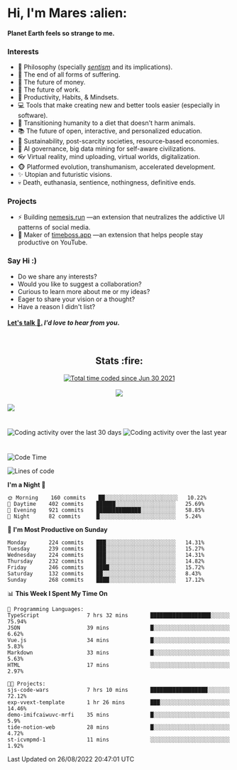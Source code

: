 <h1>Hi, I'm Mares :alien:</h1>

#### Planet Earth feels so strange to me.

### **Interests**

- 🌊 Philosophy (specially [_sentism_][sentismmedium] and its implications).
- 🎯 The end of all forms of suffering.
- 💸 The future of money.
- 💼 The future of work.
- 🧠 Productivity, Habits, & Mindsets.
- 💻 Tools that make creating new and better tools easier (especially in software).
- 🥗 Transitioning humanity to a diet that doesn't harm animals.
- 📚 The future of open, interactive, and personalized education.
- 🌱 Sustainability, post-scarcity societies, resource-based economies.
- 🤖 AI governance, big data mining for self-aware civilizations.
- 👓 Virtual reality, mind uploading, virtual worlds, digitalization.
- 🐵 Platformed evolution, transhumanism, accelerated development.
- ✨ Utopian and futuristic visions.
- 💀 Death, euthanasia, sentience, nothingness, definitive ends.


### **Projects**

- ⚡ Building [nemesis.run](https://chrome.google.com/webstore/detail/nemesis-%E2%80%93-humane-design-f/blfbbifgjgikekfochleknjcopefifgo?hl=en) —an extension that neutralizes the addictive UI patterns of social media.
- 💎 Maker of [timeboss.app](https://timeboss.app) —an extension that helps people stay productive on YouTube.


### **Say Hi :)**

- Do we share any interests?
- Would you like to suggest a collaboration?
- Curious to learn more about me or my ideas?
- Eager to share your vision or a thought?
- Have a reason I didn't list?

#### [Let's talk :wave:.](mailto:mareszhar@gmail.com) _I'd love to hear from you_.

[sentismmedium]: https://medium.com/@mareszhar/born-a-prisoner-a-reflection-about-life-its-struggles-and-a-plan-to-escape-d8566ce9b026

<br>

<h2 align="center">Stats :fire:</h2>

<div align="center">
  <a href="https://wakatime.com/@cfdc0e0d-4860-4b62-9ff0-cb659185525e">
    <img src="https://wakatime.com/badge/user/cfdc0e0d-4860-4b62-9ff0-cb659185525e.svg" alt="Total time coded since Jun 30 2021" />
  </a>
</div>

<br>

<!-- 
Add or remove this: 
&dates=B1AAB3FF 
...or this...
&date_format=M%20j%5B%2C%20Y%5D
from the *streak stats URL below* if they get bugged and aren't updating: 
-->

<div align="center">
  <img src="https://github-readme-streak-stats.herokuapp.com?user=mareszhar&theme=black-ice&hide_border=true&stroke=FFFFFF15&ring=DF8FFE&fire=DF8FFE&currStreakLabel=DF8FFE&background=1A232A&currStreakNum=86FFAB&dates=B1AAB3FF&date_format=M%20j%5B%2C%20Y%5D">
</div>

<br>

<img src="https://activity-graph.herokuapp.com/graph?username=mareszhar&theme=nord&bg_color=00000000&color=979797&line=DF8FFE&point=00000000&area=true&hide_border=true">

<br>

<h1></h1>

<img src="https://wakatime.com/share/@mares/5df0ff02-9c79-41b4-b540-51dc9c65a57b.svg" alt="Coding activity over the last 30 days" />
<img src="https://wakatime.com/share/@mares/ea89ba71-f374-40af-930c-e0655909fe37.svg" alt="Coding activity over the last year" />

<h1></h1>

<!--START_SECTION:waka-->
![Code Time](http://img.shields.io/badge/Code%20Time-598%20hrs%2019%20mins-blue)

![Lines of code](https://img.shields.io/badge/From%20Hello%20World%20I%27ve%20Written-168%20Thousand%20lines%20of%20code-blue)

**I'm a Night 🦉** 

```text
🌞 Morning    160 commits    ██░░░░░░░░░░░░░░░░░░░░░░░   10.22% 
🌆 Daytime    402 commits    ██████░░░░░░░░░░░░░░░░░░░   25.69% 
🌃 Evening    921 commits    ██████████████░░░░░░░░░░░   58.85% 
🌙 Night      82 commits     █░░░░░░░░░░░░░░░░░░░░░░░░   5.24%

```
📅 **I'm Most Productive on Sunday** 

```text
Monday       224 commits    ███░░░░░░░░░░░░░░░░░░░░░░   14.31% 
Tuesday      239 commits    ███░░░░░░░░░░░░░░░░░░░░░░   15.27% 
Wednesday    224 commits    ███░░░░░░░░░░░░░░░░░░░░░░   14.31% 
Thursday     232 commits    ███░░░░░░░░░░░░░░░░░░░░░░   14.82% 
Friday       246 commits    ████░░░░░░░░░░░░░░░░░░░░░   15.72% 
Saturday     132 commits    ██░░░░░░░░░░░░░░░░░░░░░░░   8.43% 
Sunday       268 commits    ████░░░░░░░░░░░░░░░░░░░░░   17.12%

```


📊 **This Week I Spent My Time On** 

```text
💬 Programming Languages: 
TypeScript               7 hrs 32 mins       ███████████████████░░░░░░   75.94% 
JSON                     39 mins             █░░░░░░░░░░░░░░░░░░░░░░░░   6.62% 
Vue.js                   34 mins             █░░░░░░░░░░░░░░░░░░░░░░░░   5.83% 
Markdown                 33 mins             █░░░░░░░░░░░░░░░░░░░░░░░░   5.63% 
HTML                     17 mins             ░░░░░░░░░░░░░░░░░░░░░░░░░   2.97%

🐱‍💻 Projects: 
sjs-code-wars            7 hrs 10 mins       ██████████████████░░░░░░░   72.12% 
exp-vvext-template       1 hr 26 mins        ███░░░░░░░░░░░░░░░░░░░░░░   14.46% 
demo-imifcaiwuvc-mrfi    35 mins             █░░░░░░░░░░░░░░░░░░░░░░░░   5.9% 
tide-notion-web          28 mins             █░░░░░░░░░░░░░░░░░░░░░░░░   4.72% 
st-icvmpmd-1             11 mins             ░░░░░░░░░░░░░░░░░░░░░░░░░   1.92%

```


 Last Updated on 26/08/2022 20:47:01 UTC
<!--END_SECTION:waka-->

